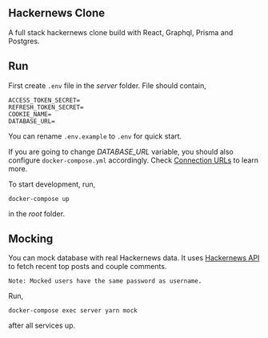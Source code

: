 ## Hackernews Clone

A full stack hackernews clone build with React, Graphql, Prisma and Postgres.

## Run

First create `.env` file in the *server* folder. File should contain,

```
ACCESS_TOKEN_SECRET=
REFRESH_TOKEN_SECRET=
COOKIE_NAME=
DATABASE_URL=
```

You can rename `.env.example` to `.env` for quick start.

If you are going to change *DATABASE_URL* variable, you should also configure `docker-compose.yml` accordingly. 
Check [Connection URLs](https://www.prisma.io/docs/reference/database-reference/connection-urls) to learn more.


To start development, run,

```
docker-compose up 
```

in the *root* folder.

## Mocking

You can mock database with real Hackernews data. 
It uses [Hackernews API](https://github.com/HackerNews/API) to fetch recent top posts and couple comments. 

`
Note: Mocked users have the same password as username.
`

Run,

```
docker-compose exec server yarn mock
```

after all services up. 